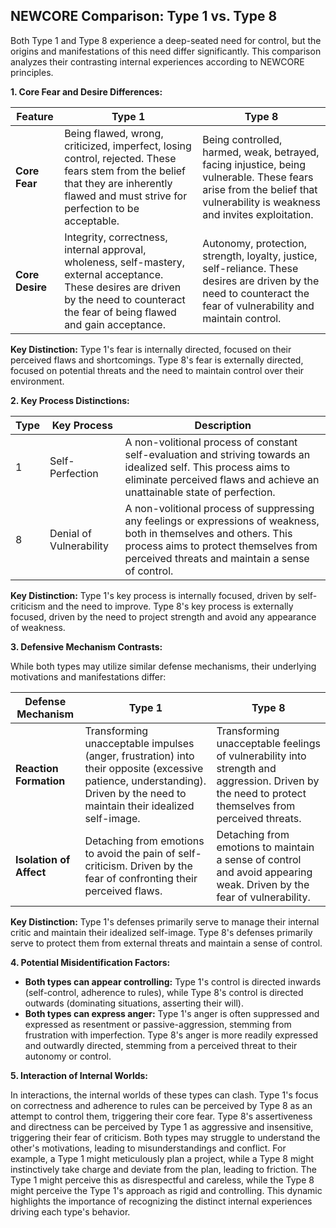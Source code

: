 ## NEWCORE Comparison: Type 1 vs. Type 8

Both Type 1 and Type 8 experience a deep-seated need for control, but the origins and manifestations of this need differ significantly.  This comparison analyzes their contrasting internal experiences according to NEWCORE principles.

**1. Core Fear and Desire Differences:**

| Feature | Type 1 | Type 8 |
|---|---|---|
| **Core Fear** | Being flawed, wrong, criticized, imperfect, losing control, rejected.  These fears stem from the belief that they are inherently flawed and must strive for perfection to be acceptable. | Being controlled, harmed, weak, betrayed, facing injustice, being vulnerable. These fears arise from the belief that vulnerability is weakness and invites exploitation. |
| **Core Desire** | Integrity, correctness, internal approval, wholeness, self-mastery, external acceptance. These desires are driven by the need to counteract the fear of being flawed and gain acceptance. | Autonomy, protection, strength, loyalty, justice, self-reliance.  These desires are driven by the need to counteract the fear of vulnerability and maintain control. |

**Key Distinction:**  Type 1's fear is internally directed, focused on their perceived flaws and shortcomings. Type 8's fear is externally directed, focused on potential threats and the need to maintain control over their environment.


**2. Key Process Distinctions:**

| Type | Key Process | Description |
|---|---|---|
| 1 | Self-Perfection | A non-volitional process of constant self-evaluation and striving towards an idealized self.  This process aims to eliminate perceived flaws and achieve an unattainable state of perfection. |
| 8 | Denial of Vulnerability | A non-volitional process of suppressing any feelings or expressions of weakness, both in themselves and others. This process aims to protect themselves from perceived threats and maintain a sense of control. |

**Key Distinction:** Type 1's key process is internally focused, driven by self-criticism and the need to improve. Type 8's key process is externally focused, driven by the need to project strength and avoid any appearance of weakness.


**3. Defensive Mechanism Contrasts:**

While both types may utilize similar defense mechanisms, their underlying motivations and manifestations differ:

| Defense Mechanism | Type 1 | Type 8 |
|---|---|---|
| **Reaction Formation** | Transforming unacceptable impulses (anger, frustration) into their opposite (excessive patience, understanding). Driven by the need to maintain their idealized self-image. | Transforming unacceptable feelings of vulnerability into strength and aggression. Driven by the need to protect themselves from perceived threats. |
| **Isolation of Affect** | Detaching from emotions to avoid the pain of self-criticism. Driven by the fear of confronting their perceived flaws. | Detaching from emotions to maintain a sense of control and avoid appearing weak. Driven by the fear of vulnerability. |

**Key Distinction:** Type 1's defenses primarily serve to manage their internal critic and maintain their idealized self-image. Type 8's defenses primarily serve to protect them from external threats and maintain a sense of control.


**4. Potential Misidentification Factors:**

* **Both types can appear controlling:** Type 1's control is directed inwards (self-control, adherence to rules), while Type 8's control is directed outwards (dominating situations, asserting their will).
* **Both types can express anger:** Type 1's anger is often suppressed and expressed as resentment or passive-aggression, stemming from frustration with imperfection. Type 8's anger is more readily expressed and outwardly directed, stemming from a perceived threat to their autonomy or control.


**5. Interaction of Internal Worlds:**

In interactions, the internal worlds of these types can clash.  Type 1's focus on correctness and adherence to rules can be perceived by Type 8 as an attempt to control them, triggering their core fear.  Type 8's assertiveness and directness can be perceived by Type 1 as aggressive and insensitive, triggering their fear of criticism.  Both types may struggle to understand the other's motivations, leading to misunderstandings and conflict.  For example, a Type 1 might meticulously plan a project, while a Type 8 might instinctively take charge and deviate from the plan, leading to friction.  The Type 1 might perceive this as disrespectful and careless, while the Type 8 might perceive the Type 1's approach as rigid and controlling. This dynamic highlights the importance of recognizing the distinct internal experiences driving each type's behavior.
